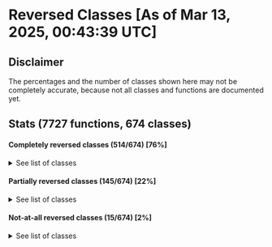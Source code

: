 # Reversed Classes [As of Mar 13, 2025, 00:43:39 UTC]
## Disclaimer
The percentages and the number of classes shown here may not be completely accurate, because not all classes and functions are documented yet.
## Stats (7727 functions, 674 classes)

#### Completely reversed classes (514/674) [76%]

<details>
<summary>See list of classes</summary>- cTransmission (4)<br />
- cHandlingDataMgr (11)<br />
- cBuoyancy (9)<br />
- WaterCreature_c (3)<br />
- WaterCreatureManager_c (7)<br />
- VideoMode (4)<br />
- SurfaceInfos_c (47)<br />
- Securom (2)<br />
- RwHelper (24)<br />
- Rs (27)<br />
- RenderBuffer (4)<br />
- ModelIndices (2)<br />
- IKChain_c (17)<br />
- IKChainManager_c (17)<br />
- CdStream (9)<br />
- CWindModifiers (2)<br />
- CWeaponInfo (10)<br />
- CWaterCannons (4)<br />
- CWaterCannon (5)<br />
- CVisibilityPlugins (78)<br />
- CVehicleRecording (29)<br />
- CVehicleAnimGroupData (5)<br />
- CVehicleAnimGroup (5)<br />
- CUserDisplay (2)<br />
- CUpsideDownCarCheck (5)<br />
- CTxdStore (26)<br />
- CTrafficLights (12)<br />
- CTimer (13)<br />
- CTheZones (21)<br />
- CTheCarGenerators (7)<br />
- CTagManager (19)<br />
- CStuntJumpManager (7)<br />
- CStreamingInfo (7)<br />
- CStreaming (94)<br />
- CStencilShadowObject (3)<br />
- CStats (33)<br />
- CSpecialPlateHandler (4)<br />
- CSkidmarks (7)<br />
- CSimpleVariablesSaveStructure (2)<br />
- CShopping (30)<br />
- CShinyTexts (4)<br />
- CSetPieces (5)<br />
- CSetPiece (3)<br />
- CRestart (11)<br />
- CReplay (47)<br />
- CRenderer (33)<br />
- CRegisteredMotionBlurStreak (2)<br />
- CReferences (4)<br />
- CRadar (63)<br />
- CPlayerPedData (5)<br />
- CPlaneTrails (4)<br />
- CPlaneTrail (3)<br />
- CPlaceName (2)<br />
- CPedType (13)<br />
- CPedTaskPair (1)<br />
- CPedStats (4)<br />
- CPedPlacement (4)<br />
- CPedList (3)<br />
- CPedIntelligence (52)<br />
- CPedIK (9)<br />
- CPedGroupMembership (18)<br />
- CPathNode (1)<br />
- CPad (69)<br />
- COnscreenTimer (6)<br />
- COnscreenCounterEntry (2)<br />
- COccluder (3)<br />
- CObjectSaveStructure (2)<br />
- CObjectData (2)<br />
- CMovingThings (5)<br />
- CMouseControllerState (3)<br />
- CMotionBlurStreaks (4)<br />
- CMirrors (8)<br />
- CLocalisation (18)<br />
- CLoadedCarGroup (8)<br />
- CKeyboardState (1)<br />
- CIniFile (1)<br />
- CInformGroupEventQueue (4)<br />
- CInformGroupEvent (3)<br />
- CInformFriendsEventQueue (4)<br />
- CHudColours (5)<br />
- CHandShaker (3)<br />
- CGridRef (5)<br />
- CGlass (18)<br />
- CGarages (21)<br />
- CGarage (4)<br />
- CGamma (2)<br />
- CGameLogic (27)<br />
- CFireManager (24)<br />
- CFire (5)<br />
- CFileMgr (17)<br />
- CFileLoader (47)<br />
- CFallingGlassPane (2)<br />
- CExplosion (12)<br />
- CEscalators (4)<br />
- CEntryExitManager (18)<br />
- CDraw (2)<br />
- CDirectory (10)<br />
- CDebug (1)<br />
- CDarkel (19)<br />
- CDamageManager (27)<br />
- CCutsceneMgr (35)<br />
- CCustomRoadsignMgr (9)<br />
- CCustomCarPlateMgr (14)<br />
- CCurrentVehicle (2)<br />
- CCullZones (16)<br />
- CCrime (2)<br />
- CCreepingFire (3)<br />
- CCranes (5)<br />
- CControllerState (2)<br />
- CCompressedMatrixNotAligned (2)<br />
- CClock (9)<br />
- CCheckpoints (8)<br />
- CCheckpoint (1)<br />
- CCheat (71)<br />
- CCarGenerator (8)<br />
- CBulletTraces (5)<br />
- CBulletInfo (4)<br />
- CBrightLights (4)<br />
- CBridge (4)<br />
- CBouncingPanel (3)<br />
- CBirds (6)<br />
- CActiveOccluder (2)<br />
- CAcquaintance (5)<br />
- CAccidentManager (5)<br />
- C3dMarker (6)<br />
- BreakObject_c (9)<br />
- BreakManager_c (6)<br />
- BoneNode_c (17)<br />
- BoneNodeManager_c (6)<br />
- CEventVehicleToSteal (2)<br />
- CEventVehicleOnFire (3)<br />
- CEventVehicleHitAndRun (3)<br />
- CEventVehicleDied (3)<br />
- CEventVehicleDamageWeapon (2)<br />
- CEventVehicleDamageCollision (2)<br />
- CEventVehicleDamage (5)<br />
- CEventVehicleCollision (3)<br />
- CEventStuckInAir (4)<br />
- CEventSoundQuiet (3)<br />
- CEventSeenPanickedPed (2)<br />
- CEventSeenCop (1)<br />
- CEventScriptedAttractor (1)<br />
- CEventScriptCommand (8)<br />
- CEventPotentialWalkIntoVehicle (2)<br />
- CEventPotentialWalkIntoPed (3)<br />
- CEventPotentialWalkIntoObject (2)<br />
- CEventPotentialWalkIntoFire (2)<br />
- CEventPlayerCommandToGroupGather (1)<br />
- CEventPlayerCommandToGroupAttack (2)<br />
- CEventPlayerCommandToGroup (2)<br />
- CEventPlayerCollisionWithPed (1)<br />
- CEventPedCollisionWithPlayer (1)<br />
- CEventPedCollisionWithPed (3)<br />
- CEventPassObject (2)<br />
- CEventOnFire (1)<br />
- CEventObjectCollision (2)<br />
- CEventNewGangMember (1)<br />
- CEventLeanOnVehicle (2)<br />
- CEventLeaderQuitEnteringCarAsDriver (2)<br />
- CEventLeaderExitedCarAsDriver (2)<br />
- CEventLeaderEntryExit (1)<br />
- CEventLeaderEnteredCarAsDriver (2)<br />
- CEventKnockOffBike (8)<br />
- CEventInAir (2)<br />
- CEventHitByWaterCannon (2)<br />
- CEventHandlerHistory (10)<br />
- CEventGunShotWhizzedBy (2)<br />
- CEventGunShot (5)<br />
- CEventGroup (12)<br />
- CEventGlobalGroup (3)<br />
- CEventEscalator (1)<br />
- CEventEditableResponse (11)<br />
- CEventDontJoinPlayerGroup (1)<br />
- CEventDanger (4)<br />
- CEventDamage (20)<br />
- CEventCopCarBeingStolen (2)<br />
- CEventCarUpsideDown (2)<br />
- CEventBuildingCollision (4)<br />
- CEventAttractor (4)<br />
- CEventAreaCodes (3)<br />
- CEventAcquaintancePedHateBadlyLit (2)<br />
- CEventAcquaintancePedHate (1)<br />
- CEventAcquaintancePed (4)<br />
- CEvent (3)<br />
- CVehiclePool (1)<br />
- CTaskPool (1)<br />
- CTaskAllocatorPool (1)<br />
- CPtrNodeSingleLinkPool (1)<br />
- CPtrNodeDoubleLinkPool (1)<br />
- CPointRoutePool (1)<br />
- CPedPool (2)<br />
- CPedIntelligencePool (1)<br />
- CPedAttractorPool (1)<br />
- CObjectPool (2)<br />
- CNodeRoutePool (1)<br />
- CIplDefPool (1)<br />
- CEventPool (1)<br />
- CEntryInfoNodePool (1)<br />
- CDummyPool (1)<br />
- CColModelPool (1)<br />
- CBuildingPool (1)<br />
- CVector2D (2)<br />
- CRect (8)<br />
- CQuaternion (1)<br />
- CQuadTreeNode (12)<br />
- CPtrNodeSingleLink (1)<br />
- CPtrNodeDoubleLink (3)<br />
- CPtrListSingleLink (3)<br />
- CPtrListDoubleLink (3)<br />
- CPtrList (2)<br />
- CNodeRoute (2)<br />
- CMatrixLinkList (10)<br />
- CMatrixLink (2)<br />
- CMatrix (35)<br />
- CKeyGen (4)<br />
- CEntryInfoNode (2)<br />
- CEntryInfoList (1)<br />
- CWeaponModelInfo (3)<br />
- CVehicleModelInfo (76)<br />
- CTimeModelInfo (2)<br />
- CTimeInfo (6)<br />
- CPedModelInfo (9)<br />
- CModelInfo (28)<br />
- CLodAtomicModelInfo (3)<br />
- CLinkedUpgradeList (2)<br />
- CDamageAtomicModelInfo (4)<br />
- CClumpModelInfo (24)<br />
- CAtomicModelInfo (9)<br />
- CHeli (11)<br />
- CBoat (22)<br />
- CBmx (4)<br />
- Fx_c (3)<br />
- FxSystemBP_c (10)<br />
- FxSphere_c (4)<br />
- FxMemoryPool_c (5)<br />
- FxInfoManager_c (4)<br />
- FxEmitterPrt_c (1)<br />
- CAEWeaponAudioEntity (20)<br />
- CAEWaterCannonAudioEntity (7)<br />
- CAETwinLoopSoundEntity (7)<br />
- CAEPedlessSpeechAudioEntity (11)<br />
- CAEPedSpeechAudioEntity (58)<br />
- CAEGlobalWeaponAudioEntity (6)<br />
- CAEFireAudioEntity (7)<br />
- CAEExplosionAudioEntity (3)<br />
- CAEDoorAudioEntity (6)<br />
- CAEWaveDecoder (9)<br />
- CAEWMADecoder (11)<br />
- CAEVorbisDecoder (13)<br />
- CAETrackLoader (1)<br />
- CAEStreamingDecoder (2)<br />
- CAEStreamTransformer (2)<br />
- CAEMP3TrackLoader (7)<br />
- CAEMFDecoder (10)<br />
- CAEDataStream (20)<br />
- CAEBankLoader (6)<br />
- CAEUserRadioTrackManager (15)<br />
- CAESoundManager (14)<br />
- CAECutsceneTrackManager (8)<br />
- CAEAudioChannel (10)<br />
- CAudioZones (5)<br />
- CAudioEngine (82)<br />
- CAEStreamThread (14)<br />
- CAESound (18)<br />
- CAESmoothFadeThread (10)<br />
- CAEAudioUtility (11)<br />
- CAEAudioEnvironment (6)<br />
- CCopPed (7)<br />
- CObject (48)<br />
- CHandObject (3)<br />
- CCutsceneObject (6)<br />
- CDummyObject (2)<br />
- CDummy (1)<br />
- CCivilianPed (3)<br />
- CPlaceable (16)<br />
- CPhysical (56)<br />
- CEntity (64)<br />
- CBuilding (2)<br />
- CAnimatedBuilding (3)<br />
- CTempColModels (2)<br />
- CCollisionData (8)<br />
- CColTrianglePlane (2)<br />
- CColStore (23)<br />
- CColSphere (5)<br />
- CColModel (9)<br />
- CColLine (1)<br />
- CColAccel (11)<br />
- CBox (2)<br />
- ProcSurfaceInfo_c (4)<br />
- ProcObjectMan_c (8)<br />
- CPlantSurfPropMgr (4)<br />
- CPlantMgr (19)<br />
- CPlantLocTri (3)<br />
- CPlantColEntEntry (2)<br />
- CPPTriPlantBuffer (7)<br />
- CGrassRenderer (12)<br />
- CAnimManager (31)<br />
- CAnimBlendStaticAssociation (6)<br />
- CAnimBlendSequence (14)<br />
- CAnimBlendNode (16)<br />
- CAnimBlendHierarchy (16)<br />
- CAnimBlendClumpData (6)<br />
- CAnimBlendAssociation (20)<br />
- CEntitySeekPosCalculatorStandard (1)<br />
- CEntitySeekPosCalculatorFixedPos (1)<br />
- CTaskComplexSeekEntityStandard (9)<br />
- CTaskComplexSeekEntityRadiusAngleOffset (9)<br />
- CTaskComplexSeekEntity<CEntitySeekPosCalculatorXYOffset> (9)<br />
- CTaskSimpleWaitUntilPedIsOutCar (6)<br />
- CTaskSimpleWaitUntilPedIsInCar (6)<br />
- CTaskSimpleWaitUntilLeaderAreaCodesMatch (4)<br />
- CTaskSimpleWaitUntilAreaCodesMatch (6)<br />
- CTaskSimpleWaitForBus (6)<br />
- CTaskSimpleUseAtm (4)<br />
- CTaskSimpleUninterruptable (1)<br />
- CTaskSimpleTurn180 (6)<br />
- CTaskSimpleTired (3)<br />
- CTaskSimpleThrowProjectile (9)<br />
- CTaskSimpleSwim (11)<br />
- CTaskSimpleStealthKill (7)<br />
- CTaskSimpleStandUp (8)<br />
- CTaskSimpleStandStill (3)<br />
- CTaskSimpleSitIdle (7)<br />
- CTaskSimpleSitDown (8)<br />
- CTaskSimpleShakeFist (8)<br />
- CTaskSimpleSetPedAsAutoDriver (6)<br />
- CTaskSimpleSetKindaStayInSamePlace (6)<br />
- CTaskSimpleSetCharIgnoreWeaponRangeFlag (6)<br />
- CTaskSimpleSetCharDecisionMaker (6)<br />
- CTaskSimpleSay (6)<br />
- CTaskSimpleRunTimedAnim (7)<br />
- CTaskSimpleRunAnim (5)<br />
- CTaskSimplePutDownEntity (3)<br />
- CTaskSimplePlayerOnFire (6)<br />
- CTaskSimplePlayHandSignalAnim (2)<br />
- CTaskSimplePickUpEntity (4)<br />
- CTaskSimplePickUpBike (9)<br />
- CTaskSimplePause (4)<br />
- CTaskSimpleLookAbout (3)<br />
- CTaskSimpleLeaveGroup (2)<br />
- CTaskSimpleLand (6)<br />
- CTaskSimpleJump (8)<br />
- CTaskSimpleInAir (4)<br />
- CTaskSimpleIKPointArm (6)<br />
- CTaskSimpleIKManager (8)<br />
- CTaskSimpleIKLookAt (8)<br />
- CTaskSimpleIKChain (9)<br />
- CTaskSimpleHurtPedWithCar (6)<br />
- CTaskSimpleHoldEntity (14)<br />
- CTaskSimpleHitWall (3)<br />
- CTaskSimpleHitHead (4)<br />
- CTaskSimpleHitFromRight (3)<br />
- CTaskSimpleHitFromLeft (3)<br />
- CTaskSimpleHitFromFront (3)<br />
- CTaskSimpleHitFromBehind (3)<br />
- CTaskSimpleHitFromBack (3)<br />
- CTaskSimpleHitByGunFromRight (3)<br />
- CTaskSimpleHitByGunFromRear (3)<br />
- CTaskSimpleHitByGunFromLeft (3)<br />
- CTaskSimpleHitByGunFromFront (3)<br />
- CTaskSimpleHandsUp (4)<br />
- CTaskSimpleGunControl (6)<br />
- CTaskSimpleGoToPointFine (8)<br />
- CTaskSimpleGoToPoint (6)<br />
- CTaskSimpleGoTo (4)<br />
- CTaskSimpleGiveCPR (6)<br />
- CTaskSimpleGetUp (5)<br />
- CTaskSimpleFall (6)<br />
- CTaskSimpleFacial (5)<br />
- CTaskSimpleDuck (14)<br />
- CTaskSimpleDrownInCar (1)<br />
- CTaskSimpleDrown (1)<br />
- CTaskSimpleDie (7)<br />
- CTaskSimpleCreateCarAndGetIn (6)<br />
- CTaskSimpleCower (4)<br />
- CTaskSimpleClearLookAt (6)<br />
- CTaskSimpleCarWaitToSlowDown (6)<br />
- CTaskSimpleCarWaitForDoorNotToBeInUse (7)<br />
- CTaskSimpleCarSlowDragPedOut (10)<br />
- CTaskSimpleCarShuffle (9)<br />
- CTaskSimpleCarSetTempAction (6)<br />
- CTaskSimpleCarOpenLockedDoorFromOutside (9)<br />
- CTaskSimpleCarOpenDoorFromOutside (10)<br />
- CTaskSimpleCarJumpOut (10)<br />
- CTaskSimpleCarGoToPointNearDoorUntilDoorNotInUse (6)<br />
- CTaskSimpleCarGetOut (10)<br />
- CTaskSimpleCarGetIn (9)<br />
- CTaskSimpleCarCloseDoorFromOutside (10)<br />
- CTaskSimpleCarCloseDoorFromInside (10)<br />
- CTaskSimpleCarAlign (10)<br />
- CTaskSimpleBikeJacked (8)<br />
- CTaskSimpleBeHit (8)<br />
- CTaskSimpleArrestPed (3)<br />
- CTaskSimpleAnim (1)<br />
- CTaskSimpleAffectSecondaryBehaviour (5)<br />
- CTaskSimpleAchieveHeading (5)<br />
- CTaskComplexWanderFlee (6)<br />
- CTaskComplexWanderCop (9)<br />
- CTaskComplexWalkRoundObject (1)<br />
- CTaskComplexWalkRoundFire (8)<br />
- CTaskComplexWalkRoundBuildingAttempt (12)<br />
- CTaskComplexWalkAlongsidePed (9)<br />
- CTaskComplexWaitForDryWeather (7)<br />
- CTaskComplexWaitForBackup (8)<br />
- CTaskComplexWaitAtAttractor (7)<br />
- CTaskComplexUseWaterCannon (5)<br />
- CTaskComplexUseSwatRope (7)<br />
- CTaskComplexUseScriptedBrain (8)<br />
- CTaskComplexUseScriptedAttractor (7)<br />
- CTaskComplexUseGoggles (5)<br />
- CTaskComplexUseEffectSprinting (2)<br />
- CTaskComplexUseEffectRunning (2)<br />
- CTaskComplexUseEffect (8)<br />
- CTaskComplexUseClosestFreeScriptedAttractorRun (4)<br />
- CTaskComplexUseAttractor (7)<br />
- CTaskComplexTurnToFaceEntityOrCoord (9)<br />
- CTaskComplexTreatAccident (7)<br />
- CTaskComplexStealCar (8)<br />
- CTaskComplexStareAtPed (7)<br />
- CTaskComplexSmartFleeEntity (7)<br />
- CTaskComplexSitDownThenIdleThenStandUp (9)<br />
- CTaskComplexSeekEntityAnyMeansXYOffset (5)<br />
- CTaskComplexSeekEntityAiming (7)<br />
- CTaskComplexSeekCoverUntilTargetDead (10)<br />
- CTaskComplexReactToGunAimedAt (8)<br />
- CTaskComplexPassObject (9)<br />
- CTaskComplexPartnerShove (1)<br />
- CTaskComplexPartnerGreet (7)<br />
- CTaskComplexPartnerChat (1)<br />
- CTaskComplexPartner (1)<br />
- CTaskComplexOnFire (9)<br />
- CTaskComplexObserveTrafficLightsAndAchieveHeading (5)<br />
- CTaskComplexMoveBackAndJump (8)<br />
- CTaskComplexMedicTreatInjuredPed (9)<br />
- CTaskComplexLeaveCarAsPassengerWait (10)<br />
- CTaskComplexLeaveCarAndFlee (8)<br />
- CTaskComplexLeaveCarAndDie (3)<br />
- CTaskComplexLeaveBoat (8)<br />
- CTaskComplexLeaveAnyCar (7)<br />
- CTaskComplexKillPedOnFootStealth (7)<br />
- CTaskComplexKillPedOnFootMelee (10)<br />
- CTaskComplexKillPedOnFoot (1)<br />
- CTaskComplexKillPedGroupOnFoot (9)<br />
- CTaskComplexJump (6)<br />
- CTaskComplexInvestigateDisturbance (8)<br />
- CTaskComplexInvestigateDeadPed (9)<br />
- CTaskComplexInWater (7)<br />
- CTaskComplexInAirAndLand (4)<br />
- CTaskComplexHitResponse (7)<br />
- CTaskComplexHitByGunResponse (8)<br />
- CTaskComplexGoToPointAndStandStillTimed (6)<br />
- CTaskComplexGoToPointAndStandStill (7)<br />
- CTaskComplexGoToCarDoorAndStandStill (11)<br />
- CTaskComplexGoToBoatSteeringWheel (6)<br />
- CTaskComplexGetUpAndStandStill (5)<br />
- CTaskComplexGetOnBoatSeat (8)<br />
- CTaskComplexFollowPointRoute (13)<br />
- CTaskComplexFollowPedFootsteps (1)<br />
- CTaskComplexFollowNodeRoute (19)<br />
- CTaskComplexFollowLeaderAnyMeans (8)<br />
- CTaskComplexFleeShooting (8)<br />
- CTaskComplexFleePoint (11)<br />
- CTaskComplexFleeEntity (8)<br />
- CTaskComplexFleeAnyMeans (8)<br />
- CTaskComplexFallToDeath (6)<br />
- CTaskComplexFallAndGetUp (9)<br />
- CTaskComplexFacial (9)<br />
- CTaskComplexExtinguishFires (8)<br />
- CTaskComplexEvasiveDiveAndGetUp (9)<br />
- CTaskComplexEnterCarAsDriverTimed (9)<br />
- CTaskComplexEnterCar (14)<br />
- CTaskComplexEnterBoatAsDriver (8)<br />
- CTaskComplexEnterAnyCarAsDriver (5)<br />
- CTaskComplexDrivePointRoute (7)<br />
- CTaskComplexDriveFireTruck (6)<br />
- CTaskComplexDiveFromAttachedEntityAndGetUp (7)<br />
- CTaskComplexDieInCar (6)<br />
- CTaskComplexDie (5)<br />
- CTaskComplexCopInCar (9)<br />
- CTaskComplexCarDriveMission (5)<br />
- CTaskComplexCarDrive (11)<br />
- CTaskComplexBeInGroup (10)<br />
- CTaskComplexAvoidOtherPedWhileWandering (1)<br />
- CTaskManager (18)<br />
- CTaskComplexSequence (13)<br />
- CScriptedBrainTaskStore (4)<br />
- CScriptedBrainTaskEntry (1)<br />
- CPedScriptedTaskRecordData (8)<br />
- CPedScriptedTaskRecord (5)<br />
- RtAnim (1)<br />
- PipelinePlugin (3)<br />
- NodeNamePlugin (3)<br />
- CCollisionPlugin (2)<br />
- BreakablePlugin (6)<br />
- InteriorManager_c (21)<br />
- FurnitureManager_c (7)<br />
- FurnitureGroup_c (6)<br />
- CStaticShadow (1)<br />
- CShadowCamera (19)<br />
- CRealTimeShadow (8)<br />
- CStreamedScripts (12)<br />
- VideoPlayer (6)<br />
- Input (9)<br />
- Game (12)<br />
- App (7)<br />
- CText (9)<br />
- CMissionTextOffsets (1)<br />
- CKeyArray (4)<br />
- CData (2)<br />
- Win (7)<br />
- Ps (22)<br />
- CCustomCarEnvMapPipeline (37)<br />
- RwCore (4)<br />
- Common (6)<br />

</details>

#### Partially reversed classes (145/674) [22%]

<details>
<summary>See list of classes</summary>- CWorld (91/92) [99%]<br />
- CWeather (9/13) [69%]<br />
- CWeaponEffects (8/9) [89%]<br />
- CWeapon (35/41) [85%]<br />
- CWaterLevel (25/30) [83%]<br />
- CWanted (31/32) [97%]<br />
- CTimeCycle (17/20) [85%]<br />
- CStuckCarCheck (2/8) [25%]<br />
- CStencilShadows (9/13) [69%]<br />
- CSprite2d (32/33) [97%]<br />
- CSprite (8/15) [53%]<br />
- CSpecialFX (4/7) [57%]<br />
- CShotInfo (1/5) [20%]<br />
- CRopes (9/11) [82%]<br />
- CRope (5/7) [71%]<br />
- CPostEffects (22/37) [59%]<br />
- CPopulation (64/66) [97%]<br />
- CPopCycle (14/15) [93%]<br />
- CPools (14/19) [74%]<br />
- CPlayerInfo (24/28) [86%]<br />
- CPickups (35/37) [95%]<br />
- CPickup (11/12) [92%]<br />
- CPedGroupPlacer (1/4) [25%]<br />
- CPedGroupIntelligence (3/24) [12%]<br />
- CPedGroup (10/12) [83%]<br />
- CPedGeometryAnalyser (6/20) [30%]<br />
- CPedDamageResponseCalculator (1/7) [14%]<br />
- CPedClothesDesc (3/5) [60%]<br />
- CPedAttractorManager (6/16) [38%]<br />
- CPathFind (51/53) [96%]<br />
- COcclusion (4/5) [80%]<br />
- CMessages (27/28) [96%]<br />
- CMenuSystem (20/21) [95%]<br />
- CMenuManager (51/61) [84%]<br />
- CLoadingScreen (19/20) [95%]<br />
- CIplStore (33/34) [97%]<br />
- CInterestingEvents (2/7) [29%]<br />
- CGenericGameStorage (5/19) [26%]<br />
- CGeneral (8/9) [89%]<br />
- CGangs (7/8) [88%]<br />
- CGangWars (32/35) [91%]<br />
- CGame (21/22) [95%]<br />
- CFont (32/36) [89%]<br />
- CEntryExit (10/11) [91%]<br />
- CDecisionMakerTypesFileLoader (1/6) [17%]<br />
- CCustomBuildingRenderer (3/7) [43%]<br />
- CCover (2/16) [12%]<br />
- CCoronas (6/10) [60%]<br />
- CCollision (1/59) [2%]<br />
- CClouds (20/21) [95%]<br />
- CClothesBuilder (15/23) [65%]<br />
- CClothes (10/11) [91%]<br />
- CCarEnterExit (27/32) [84%]<br />
- CCarCtrl (20/21) [95%]<br />
- CCamera (87/108) [81%]<br />
- C3dMarkers (19/20) [95%]<br />
- CGroupEventHandler (30/32) [94%]<br />
- CEventHandler (69/72) [96%]<br />
- CBaseModelInfo (33/34) [97%]<br />
- CVehicle (138/142) [97%]<br />
- CTrain (20/40) [50%]<br />
- CTrailer (8/13) [62%]<br />
- CQuadBike (11/12) [92%]<br />
- CPlane (14/23) [61%]<br />
- CMonsterTruck (5/11) [45%]<br />
- CBike (21/40) [52%]<br />
- CAutomobile (97/99) [98%]<br />
- FxSystem_c (31/35) [89%]<br />
- FxPrimBP_c (1/2) [50%]<br />
- FxManager_c (24/25) [96%]<br />
- FxEmitterBP_c (2/9) [22%]<br />
- CCarFXRenderer (9/10) [90%]<br />
- CAEWeatherAudioEntity (2/5) [40%]<br />
- CAEVehicleAudioEntity (36/107) [34%]<br />
- CAEScriptAudioEntity (8/19) [42%]<br />
- CAEPoliceScannerAudioEntity (13/17) [76%]<br />
- CAEPedAudioEntity (15/20) [75%]<br />
- CAEFrontendAudioEntity (4/6) [67%]<br />
- CAECollisionAudioEntity (9/16) [56%]<br />
- CAEMP3BankLoader (12/13) [92%]<br />
- CAERadioTrackManager (29/43) [67%]<br />
- CAEAmbienceTrackManager (6/7) [86%]<br />
- CAEStreamingChannel (21/24) [88%]<br />
- CAEStaticChannel (7/8) [88%]<br />
- CAEAudioHardware (51/54) [94%]<br />
- CPlayerPed (50/51) [98%]<br />
- CPed (134/145) [92%]<br />
- CAnimBlendAssocGroup (14/15) [93%]<br />
- CTaskUtilityLineUpPedWithCar (2/5) [40%]<br />
- CTaskSimpleUseGun (18/19) [95%]<br />
- CTaskSimpleThrowControl (5/6) [83%]<br />
- CTaskSimpleRunNamedAnim (4/7) [57%]<br />
- CTaskSimplePlayerOnFoot (11/12) [92%]<br />
- CTaskSimpleJetPack (13/14) [93%]<br />
- CTaskSimpleFightingControl (6/7) [86%]<br />
- CTaskSimpleClimb (13/15) [87%]<br />
- CTaskSimpleChoking (5/7) [71%]<br />
- CTaskSimpleCarDrive (7/13) [54%]<br />
- CTaskLeanOnVehicle (3/5) [60%]<br />
- CTaskGoToVehicleAndLean (2/7) [29%]<br />
- CTaskGangHassleVehicle (2/8) [25%]<br />
- CTaskGangHasslePed (2/5) [40%]<br />
- CTaskComplexWander (13/14) [93%]<br />
- CTaskComplexWalkRoundCar (9/13) [69%]<br />
- CTaskComplexWaitForBus (2/7) [29%]<br />
- CTaskComplexUseClosestFreeScriptedAttractorSprint (2/4) [50%]<br />
- CTaskComplexUseClosestFreeScriptedAttractor (6/8) [75%]<br />
- CTaskComplexTrackEntity (8/11) [73%]<br />
- CTaskComplexSunbathe (2/8) [25%]<br />
- CTaskComplexSmartFleePoint (2/12) [17%]<br />
- CTaskComplexSignalAtPed (4/7) [57%]<br />
- CTaskComplexRoadRage (8/9) [89%]<br />
- CTaskComplexPlayHandSignalAnim (3/9) [33%]<br />
- CTaskComplexLeaveCarAndWander (2/8) [25%]<br />
- CTaskComplexKillPedOnFootArmed (9/11) [82%]<br />
- CTaskComplexGotoDoorAndOpen (3/7) [43%]<br />
- CTaskComplexGoToPointShooting (1/3) [33%]<br />
- CTaskComplexGoToPointAnyMeans (3/7) [43%]<br />
- CTaskComplexGoToPointAndStandStillAndAchieveHeading (3/7) [43%]<br />
- CTaskComplexGoToPointAiming (5/8) [62%]<br />
- CTaskComplexGoToAttractor (2/5) [40%]<br />
- CTaskComplexGangLeader (2/13) [15%]<br />
- CTaskComplexGangJoinRespond (2/7) [29%]<br />
- CTaskComplexFollowLeaderInFormation (1/7) [14%]<br />
- CTaskComplexDragPedFromCar (1/2) [50%]<br />
- CTaskComplexDestroyCarMelee (9/10) [90%]<br />
- CTaskComplexDestroyCarArmed (8/10) [80%]<br />
- CTaskComplexDestroyCar (8/9) [89%]<br />
- CTaskComplexCarSlowBeDraggedOutAndStandUp (3/9) [33%]<br />
- CTaskComplexCarSlowBeDraggedOut (3/10) [30%]<br />
- CTaskComplexArrestPed (4/7) [57%]<br />
- CScriptsForBrains (3/6) [50%]<br />
- RpAnimBlend (38/43) [88%]<br />
- C2dEffect (13/14) [93%]<br />
- InteriorGroup_c (2/24) [8%]<br />
- CShadows (21/31) [68%]<br />
- CRealTimeShadowManager (5/7) [71%]<br />
- CTheScripts (68/69) [99%]<br />
- CScripted2dEffects (4/5) [80%]<br />
- CScriptResourceManager (1/4) [25%]<br />
- CRunningScript (24/39) [62%]<br />
- Light (26/27) [96%]<br />
- CCustomBuildingDNPipeline (6/12) [50%]<br />
- CCam (3/43) [7%]<br />
- CCarAI (5/25) [20%]<br />

</details>

#### Not-at-all reversed classes (15/674) [2%]

<details>
<summary>See list of classes</summary>- C_PcSave (5)<br />
- CRoadBlocks (8)<br />
- CLoadMonitor (6)<br />
- CEscalator (3)<br />
- CEntityScanner (2)<br />
- CCustomBuildingPipeline (4)<br />
- CEntitySeekPosCalculatorXYOffset (1)<br />
- CEntitySeekPosCalculatorRadiusAngleOffset (1)<br />
- CTaskComplexStuckInAir (4)<br />
- CTaskComplexPolicePursuit (11)<br />
- CTaskComplexGangFollower (8)<br />
- CTaskComplexAvoidEntity (12)<br />
- Interior_c (52)<br />
- FurnitureSubGroup_c (3)<br />
- CPedAttractorPedPlacer (1)<br />

</details>
